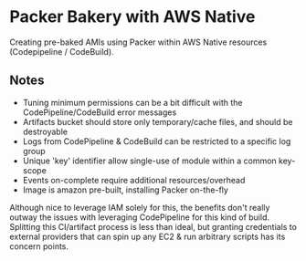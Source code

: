 # Packer Bakery with AWS Native

Creating pre-baked AMIs using Packer within AWS Native resources (Codepipeline / CodeBuild).

## Notes

- Tuning minimum permissions can be a bit difficult with the CodePipeline/CodeBuild error messages
- Artifacts bucket should store only temporary/cache files, and should be destroyable
- Logs from CodePipeline & CodeBuild can be restricted to a specific log group
- Unique 'key' identifier allow single-use of module within a common key-scope
- Events on-complete require additional resources/overhead
- Image is amazon pre-built, installing Packer on-the-fly

Although nice to leverage IAM solely for this, the benefits don't really outway the issues with leveraging CodePipeline for this kind of build. Splitting this CI/artifact process is less than ideal, but granting credentials to external providers that can spin up any EC2 & run arbitrary scripts has its concern points.
